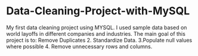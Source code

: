 # Data-Cleaning-Project-with-MySQL
My first data cleaning project using MYSQL. I used sample data based on world layoffs in different companies and industries. The main goal of this project is to: Remove Duplicates 2. Standardize Data. 3.Populate null values where possible 4. Remove unnecessary rows and columns.
